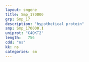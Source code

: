 ```yaml
---
layout: smgene
title: Smp_170000
grp: Smp_17
description: "hypothetical protein"
smp: Smp_170000.1
uniprot: "C4QKT2"
length:   756
cdd: "ns"
kk: ns
categories: sm
---
```

